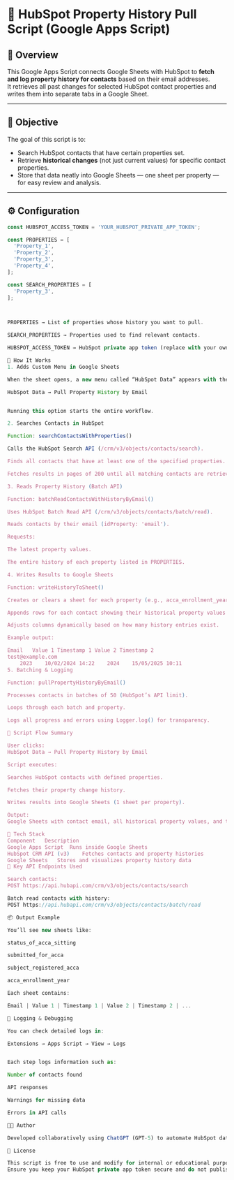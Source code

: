 # 🧩 HubSpot Property History Pull Script (Google Apps Script)

## 📘 Overview

This Google Apps Script connects Google Sheets with HubSpot to **fetch and log property history for contacts** based on their email addresses.  
It retrieves all past changes for selected HubSpot contact properties and writes them into separate tabs in a Google Sheet.

---

## 🎯 Objective

The goal of this script is to:
- Search HubSpot contacts that have certain properties set.
- Retrieve **historical changes** (not just current values) for specific contact properties.
- Store that data neatly into Google Sheets — one sheet per property — for easy review and analysis.

---

## ⚙️ Configuration

```js
const HUBSPOT_ACCESS_TOKEN = 'YOUR_HUBSPOT_PRIVATE_APP_TOKEN';

const PROPERTIES = [
  'Property_1',
  'Property_2',
  'Property_3',
  'Property_4',
];

const SEARCH_PROPERTIES = [
  'Property_3',
];



PROPERTIES → List of properties whose history you want to pull.

SEARCH_PROPERTIES → Properties used to find relevant contacts.

HUBSPOT_ACCESS_TOKEN → HubSpot private app token (replace with your own).

🧠 How It Works
1. Adds Custom Menu in Google Sheets

When the sheet opens, a new menu called “HubSpot Data” appears with the option:

HubSpot Data → Pull Property History by Email


Running this option starts the entire workflow.

2. Searches Contacts in HubSpot

Function: searchContactsWithProperties()

Calls the HubSpot Search API (/crm/v3/objects/contacts/search).

Finds all contacts that have at least one of the specified properties.

Fetches results in pages of 200 until all matching contacts are retrieved.

3. Reads Property History (Batch API)

Function: batchReadContactsWithHistoryByEmail()

Uses HubSpot Batch Read API (/crm/v3/objects/contacts/batch/read).

Reads contacts by their email (idProperty: 'email').

Requests:

The latest property values.

The entire history of each property listed in PROPERTIES.

4. Writes Results to Google Sheets

Function: writeHistoryToSheet()

Creates or clears a sheet for each property (e.g., acca_enrollment_year).

Appends rows for each contact showing their historical property values and timestamps.

Adjusts columns dynamically based on how many history entries exist.

Example output:

Email	Value 1	Timestamp 1	Value 2	Timestamp 2
test@example.com
	2023	10/02/2024 14:22	2024	15/05/2025 10:11
5. Batching & Logging

Function: pullPropertyHistoryByEmail()

Processes contacts in batches of 50 (HubSpot’s API limit).

Loops through each batch and property.

Logs all progress and errors using Logger.log() for transparency.

🧾 Script Flow Summary

User clicks:
HubSpot Data → Pull Property History by Email

Script executes:

Searches HubSpot contacts with defined properties.

Fetches their property change history.

Writes results into Google Sheets (1 sheet per property).

Output:
Google Sheets with contact email, all historical property values, and timestamps.

🧱 Tech Stack
Component	Description
Google Apps Script	Runs inside Google Sheets
HubSpot CRM API (v3)	Fetches contacts and property histories
Google Sheets	Stores and visualizes property history data
🧩 Key API Endpoints Used

Search contacts:
POST https://api.hubapi.com/crm/v3/objects/contacts/search

Batch read contacts with history:
POST https://api.hubapi.com/crm/v3/objects/contacts/batch/read

📦 Output Example

You’ll see new sheets like:

status_of_acca_sitting

submitted_for_acca

subject_registered_acca

acca_enrollment_year

Each sheet contains:

Email | Value 1 | Timestamp 1 | Value 2 | Timestamp 2 | ...

🧰 Logging & Debugging

You can check detailed logs in:

Extensions → Apps Script → View → Logs


Each step logs information such as:

Number of contacts found

API responses

Warnings for missing data

Errors in API calls

🧑‍💻 Author

Developed collaboratively using ChatGPT (GPT-5) to automate HubSpot data extraction for reporting and historical tracking.

📄 License

This script is free to use and modify for internal or educational purposes.
Ensure you keep your HubSpot private app token secure and do not publish it publicly.
